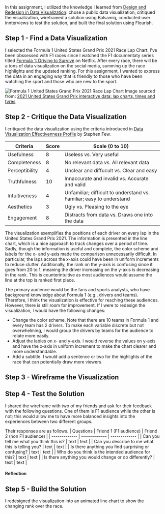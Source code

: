 In this assignment, I utilized the knowledge I learned from [Design and Redesign in Data Visualization](https://medium.com/@hint_fm/design-and-redesign-4ab77206cf9): chose a public data visualization, critiqued the visualization, wireframed a solution using Balsamiq, conducted user innterviews to test the solution, and built the final solution using Flourish.

## Step 1 - Find a Data Visualization
I selected the Formula 1 United States Grand Prix 2021 Race Lap Chart. I've been obssessed with F1 races since I watched the F1 documentaty series titled [Formula 1: Driving to Survive](https://www.netflix.com/title/80204890) on Netflix. After every race, there will be a tons of data visualization on the social media, summing up the race highlights and the updated ranking. For this assignment, I wanted to express the data in an engaging way that is friendly to those who have been watching the sport and those who are new to the sport.

![Formula 1 United States Grand Prix 2021 Race Lap Chart](https://www.racefans.net/wp-content/uploads/2021/10/7b133dbe-98d7-45bc-9d72-7060038405ab.png)
Image sourced from: [2021 United States Grand Prix interactive data: lap charts, times and tyres](https://www.racefans.net/2021/10/25/2021-united-states-grand-prix-interactive-data-lap-charts-times-and-tyres/)

## Step 2 - Critique the Data Visualization
I critiqued the data visualization using the criteria introduced in [Data Visualization Effectivenness Profile](http://www.perceptualedge.com/articles/visual_business_intelligence/data_visualization_effectiveness_profile.pdf) by Stephen Few.

| Criteria       | Score         | Scale (0 to 10)                                                       |
| -------------  | ------------- | --------------------------------------------------------------------- |
| Usefulness     | 8             | Useless vs. Very useful                                               |
| Completeness   | 8             | No relevant data vs. All relevant data                                |
| Perceptibility | 4             | Unclear and diffucult vs. Clear and easy                              |
| Truthfulness   | 10            | Innaccurate and invalid vs. Accurate and valid                        |
| Intuitiveness  | 4             | Unfamiliar; difficult to understand vs. Familiar; easy to understand  |
| Aesthetics     | 3             | Ugly vs. Pleasing to the eye                                          |
| Engagement     | 8             | Distracts from data vs. Draws one into the data                       |


The visualization exemplifies the positions of each driver on every lap in the United States Grand Prix 2021. The information is presented in the line chart, which is a nice approach to track changes over a period of time. Sadly, though the information is useful and complete, the color scheme and labels for the x- and y-axis made the comparison unnecessarily difficult. In particular, the laps across the x-axis could have been in uniform increments to reduce clutter. Additionally, the rank on the y-axis is confusing since it goes from 20 to 1, meaning the driver increasing on the y-axis is decreasing in the rank. This is counterintuitive as most audiences would assume the line at the top is ranked first place.

The primary audience would be the fans and sports analysts, who have background knowledge about Formula 1 (e.g., drivers and teams). Therefore, I think the visualization is effective for reaching these audiences. However, there is still room for improvement. If I were to redesign the visualization, I would have the following changes:
- Change the color scheme. Note that there are 10 teams in Formula 1 and every team has 2 drivers. To make each variable discrete but not overwhelming, I would group the drivers by teams for the audience to relate more easily.
- Adjust the lables on x- and y-axis. I would reverse the values on y-axis and have the x-axis in uniform increment to make the chart clearer and more understandable. 
- Add a subtitle. I would add a sentence or two for the highlights of the race that can potentially draw more viewers.


## Step 3 - Wireframe the Visualization
 

## Step 4 - Test the Solution
I shared the wireframe with two of my friends and ask for their feedback with the following questions. One of them is F1 audience while the other is not; this would allow me to have more balanced insights into the experiences between two different groups.

Their responses are as follows.
| Questions | Friend 1 (F1 audience) | Friend 2 (non F1 audience) |
| -------------  | ------------- | ------------- |
| Can you tell me what you think this is?              | text             | text                                               |
| Can you describe to me what this is telling you?     | text             | text                                |
| Is there anything you find surprising or confusing?  | text             | text                              |
| Who do you think is the intended audience for this?  | text            | text                        |
| Is there anything you would change or do differently? | text             | text  |

#### Reflection


## Step 5 - Build the Solution
I redesigned the visualization into an animated line chart to show the changing rank over the race.

<div class="flourish-embed flourish-chart" data-src="visualisation/7753377"><script src="https://public.flourish.studio/resources/embed.js"></script></div>

